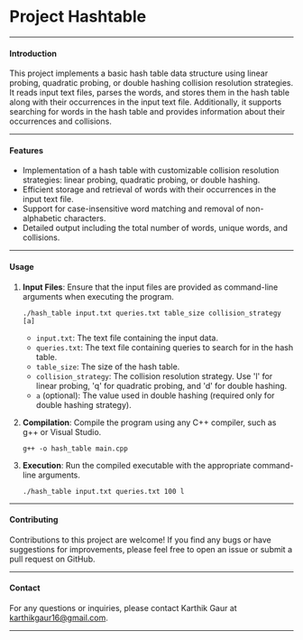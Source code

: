 # Project Hashtable

---

#### Introduction

This project implements a basic hash table data structure using linear probing, quadratic probing, or double hashing collision resolution strategies. It reads input text files, parses the words, and stores them in the hash table along with their occurrences in the input text file. Additionally, it supports searching for words in the hash table and provides information about their occurrences and collisions.

---

#### Features

- Implementation of a hash table with customizable collision resolution strategies: linear probing, quadratic probing, or double hashing.
- Efficient storage and retrieval of words with their occurrences in the input text file.
- Support for case-insensitive word matching and removal of non-alphabetic characters.
- Detailed output including the total number of words, unique words, and collisions.

---

#### Usage

1. **Input Files**: Ensure that the input files are provided as command-line arguments when executing the program.
   ```
   ./hash_table input.txt queries.txt table_size collision_strategy [a]
   ```
   - `input.txt`: The text file containing the input data.
   - `queries.txt`: The text file containing queries to search for in the hash table.
   - `table_size`: The size of the hash table.
   - `collision_strategy`: The collision resolution strategy. Use 'l' for linear probing, 'q' for quadratic probing, and 'd' for double hashing.
   - `a` (optional): The value used in double hashing (required only for double hashing strategy).

2. **Compilation**: Compile the program using any C++ compiler, such as g++ or Visual Studio.
   ```
   g++ -o hash_table main.cpp
   ```

3. **Execution**: Run the compiled executable with the appropriate command-line arguments.
   ```
   ./hash_table input.txt queries.txt 100 l
   ```

---

#### Contributing

Contributions to this project are welcome! If you find any bugs or have suggestions for improvements, please feel free to open an issue or submit a pull request on GitHub.


---

#### Contact

For any questions or inquiries, please contact Karthik Gaur at karthikgaur16@gmail.com.

---